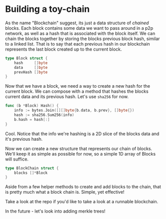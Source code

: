 # Building a toy-chain

As the name "Blockchain" suggest, its just a data structure of _chained_ blocks. Each block contains some data we want to pass around in a p2p network, as well as a hash that is associated with the block itself. We can chain the blocks together by  storing the blocks previous block hash, similar to a linked list. That is to say that each previous hash in our blockchain represents the last block created up to the current block.

```go
type Block struct {
	hash     []byte
	data     []byte
	prevHash []byte
}
```

Now that we have a block, we need a way to create a new hash for the current block. We can compose with a method that hashes the blocks current data and its previous hash. Let's use `sha256` for now. 

```go
func (b *Block) Hash() {
	info := bytes.Join([][]byte{b.data, b.prev}, []byte{})
	hash := sha256.Sum256(info)
	b.hash = hash[:]
}
```

Cool. Notice that the info we're hashing is a 2D slice of the blocks data and it's previous hash.

Now we can create a new structure that represents our chain of blocks. We'll keep it as simple as possible for now, so a simple 1D array of Blocks will suffice. 

```go
type BlockChain struct {
	blocks []*Block
}
```

Aside from a few helper methods to create and add blocks to the chain, that is pretty much what a block chain is. Simple, yet effective!

Take a look at the repo if you'd like to take a look at a runnable blockchain. 

In the future - let's look into adding merkle trees!
